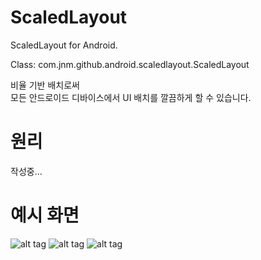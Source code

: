 ScaledLayout
====================

ScaledLayout for Android.

Class: com.jnm.github.android.scaledlayout.ScaledLayout

비율 기반 배치로써 <br/>
모든 안드로이드 디바이스에서 UI 배치를 깔끔하게 할 수 있습니다.

원리
====================
작성중...


예시 화면
====================
![alt tag](https://raw.github.com/ssomai/ScaledLayout/master/images/totalshot.jpg)
![alt tag](https://raw.github.com/ssomai/ScaledLayout/master/images/tablet.jpg)
![alt tag](https://raw.github.com/ssomai/ScaledLayout/master/images/phone.jpg)




